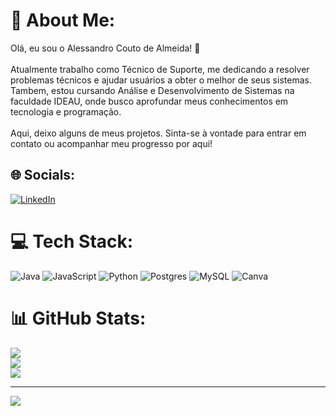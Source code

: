 # 💫 About Me:
Olá, eu sou o Alessandro Couto de Almeida! 👋<br><br>Atualmente trabalho como Técnico de Suporte, me dedicando a resolver problemas técnicos e ajudar usuários a obter o melhor de seus sistemas. Tambem, estou cursando Análise e Desenvolvimento de Sistemas na faculdade IDEAU, onde busco aprofundar meus conhecimentos em tecnologia e programação.<br><br>Aqui, deixo alguns de meus projetos. Sinta-se à vontade para entrar em contato ou acompanhar meu progresso por aqui!<br>


## 🌐 Socials:
[![LinkedIn](https://img.shields.io/badge/LinkedIn-%230077B5.svg?logo=linkedin&logoColor=white)](https://linkedin.com/in/https://www.linkedin.com/in/alessandro-couto-de-almeida-a56b381a2/) 

# 💻 Tech Stack:
![Java](https://img.shields.io/badge/java-%23ED8B00.svg?style=for-the-badge&logo=openjdk&logoColor=white) ![JavaScript](https://img.shields.io/badge/javascript-%23323330.svg?style=for-the-badge&logo=javascript&logoColor=%23F7DF1E) ![Python](https://img.shields.io/badge/python-3670A0?style=for-the-badge&logo=python&logoColor=ffdd54) ![Postgres](https://img.shields.io/badge/postgres-%23316192.svg?style=for-the-badge&logo=postgresql&logoColor=white) ![MySQL](https://img.shields.io/badge/mysql-%2300000f.svg?style=for-the-badge&logo=mysql&logoColor=white) ![Canva](https://img.shields.io/badge/Canva-%2300C4CC.svg?style=for-the-badge&logo=Canva&logoColor=white)
# 📊 GitHub Stats:
![](https://github-readme-stats.vercel.app/api?username=Alessandro2308&theme=radical&hide_border=true&include_all_commits=false&count_private=false)<br/>
![](https://github-readme-streak-stats.herokuapp.com/?user=Alessandro2308&theme=radical&hide_border=true)<br/>
![](https://github-readme-stats.vercel.app/api/top-langs/?username=Alessandro2308&theme=radical&hide_border=true&include_all_commits=false&count_private=false&layout=compact)

---
[![](https://visitcount.itsvg.in/api?id=Alessandro2308&icon=0&color=0)](https://visitcount.itsvg.in)

<!-- Proudly created with GPRM ( https://gprm.itsvg.in ) -->
